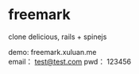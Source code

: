 freemark
========

clone delicious, rails + spinejs

demo:  freemark.xuluan.me  
email： test@test.com
pwd：   123456
